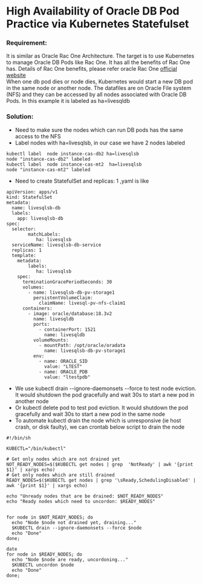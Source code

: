 # High Availability  of Oracle DB Pod Practice via Kubernetes Statefulset

###  Requirement:
It is similar as Oracle Rac One Architecture.  The target is to use Kubernetes to manage Oracle DB Pods like Rac One.  It has all the benefits of Rac One has. Details of Rac One benefits, please refer oracle Rac One [official website ][1]  
When one db pod dies or node dies, Kubernetes would start a new DB pod in the same node or another node. The datafiles are on Oracle File system (NFS) and they can be accessed by all nodes associated with Oracle DB Pods. In this example it is labeled as ha=livesqldb  

###  Solution:

* Need to make sure the nodes which can run DB pods has the same access to the NFS
* Label nodes with  ha=livesqlsb, in our case we have 2 nodes labeled
```
kubectl label  node instance-cas-db2 ha=livesqlsb  
node "instance-cas-db2" labeled  
kubectl label  node instance-cas-mt2  ha=livesqlsb  
node "instance-cas-mt2" labeled
```
* Need to create StatefulSet and replicas: 1 ,yaml is like
```
apiVersion: apps/v1  
kind: StatefulSet  
metadata:  
  name: livesqlsb-db  
  labels:  
    app: livesqlsb-db  
spec:  
  selector:  
        matchLabels:  
           ha: livesqlsb  
  serviceName: livesqlsb-db-service  
  replicas: 1  
  template:  
    metadata:  
        labels:  
           ha: livesqlsb  
    spec:  
      terminationGracePeriodSeconds: 30  
      volumes:  
        - name: livesqlsb-db-pv-storage1  
          persistentVolumeClaim:  
            claimName: livesql-pv-nfs-claim1  
      containers:  
        - image: oracle/database:18.3v2  
          name: livesqldb  
          ports:  
            - containerPort: 1521  
              name: livesqldb  
          volumeMounts:  
            - mountPath: /opt/oracle/oradata  
              name: livesqlsb-db-pv-storage1  
          env:  
            - name: ORACLE_SID  
              value: "LTEST"  
            - name: ORACLE_PDB  
              value: "ltestpdb"
```
* We use kubectl drain   \--ignore-daemonsets  --force to test node eviction. It would shutdown the pod gracefully and wait 30s to start a new pod  in another node
* Or kubectl delete pod  to test  pod eviction. It would shutdown the pod gracefully and wait 30s to start a new pod in the same node 
* To automate kubectl drain the node which is unresponsive (ie host crash, or disk faulty), we can crontab below script to drain the node
```
#!/bin/sh

KUBECTL="/bin/kubectl"

# Get only nodes which are not drained yet
NOT_READY_NODES=$($KUBECTL get nodes | grep  'NotReady' | awk '{print $1}' | xargs echo)
# Get only nodes which are still drained
READY_NODES=$($KUBECTL get nodes | grep '\sReady,SchedulingDisabled' | awk '{print $1}' | xargs echo)

echo "Unready nodes that are be drained: $NOT_READY_NODES"
echo "Ready nodes which need to uncordon: $READY_NODES"


for node in $NOT_READY_NODES; do
  echo "Node $node not drained yet, draining..."
  $KUBECTL drain --ignore-daemonsets --force $node
  echo "Done"
done;

date
for node in $READY_NODES; do
  echo "Node $node are ready, uncordoning..."
  $KUBECTL uncordon $node
  echo "Done"
done;
```

[1]: https://www.oracle.com/database/technologies/rac/racone.html
